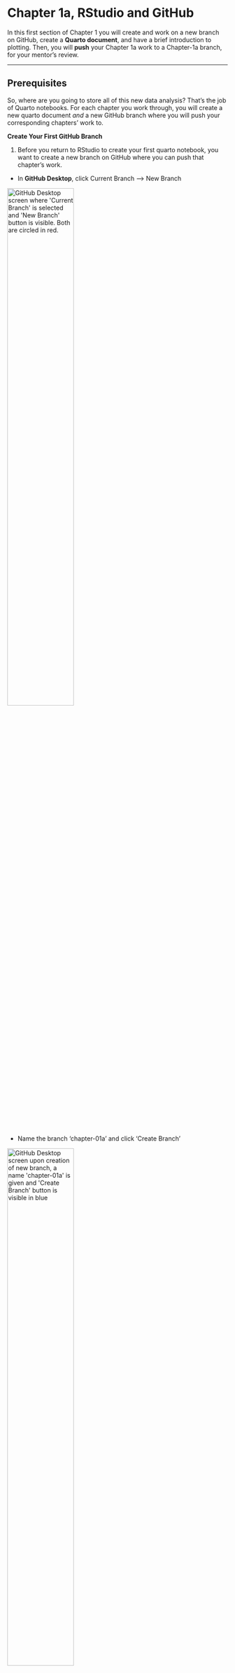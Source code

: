 # Chapter 1a, RStudio and GitHub


In this first section of Chapter 1 you will create and work on a new
branch on GitHub, create a **Quarto document**, and have a brief
introduction to plotting. Then, you will **push** your Chapter 1a work
to a Chapter-1a branch, for your mentor’s review.

------------------------------------------------------------------------

## Prerequisites

So, where are you going to store all of this new data analysis? That’s
the job of Quarto notebooks. For each chapter you work through, you will
create a new quarto document *and* a new GitHub branch where you will
push your corresponding chapters’ work to.

**Create Your First GitHub Branch**

1.  Before you return to RStudio to create your first quarto notebook,
    you want to create a new branch on GitHub where you can push that
    chapter’s work.

- In **GitHub Desktop**, click Current Branch –\> New Branch

<img src="Images/create_new_ch_1a_branch.png" 
     alt="GitHub Desktop screen where 'Current Branch' is selected and 'New Branch' button is visible. Both are circled in red." 
     style="width: 55%;">

- Name the branch ‘chapter-01a’ and click ‘Create Branch’

<img src="Images/name_new_branch_ch_1a.png" 
     alt="GitHub Desktop screen upon creation of new branch, a name 'chapter-01a' is given and 'Create Branch' button is visible in blue" 
     style="width: 55%;">

**Create Your First Quarto Notebook:**

1.  Now, you can return to RStudio by launching the .Rproj file in your
    new directory

<img src="Images/launch_new_project.png" 
     alt="Screenshot of project folder with .Rproj file button" 
     style="width: 55%;">

2.  Install Packages and Enable Reproducibility

You have already initialized this project with renv, ensuring
consistency of your package versions, and thus consistency when sharing
or reproducing your work. renv takes and saves a “photo” or “snapshot”
of your current packages and versions and restores this exact setup when
reopening or sharing the project. You will do this step each time you
install or update a package. So, to start, let’s install three packages.

In your **R Console**, install the ‘tidyverse’, ‘palmerpenguins’, and
‘ggthemes’ packages:

``` r
# install core packages using renv
renv::install(c("tidyverse", "palmerpenguins", "ggthemes"))
```

This installation is using renv. Like many things in R, there is **more
than one way to achieve the same end goal**. ‘renv::install()’
automatically includes a snapshot of the packages and versions. But, if
you just run ‘install.packages()’, you can always run ‘renv::snapshot()’
to save the current packages and versions afterward. This is always done
in your R Console.

3.  Next, create a new Quarto document (.qmd file) where you can work on
    the examples, exercises, and type any notes you may want.

- File –\> New File –\> Quarto Document…

<img src="Images/create_new_quarto_file.png" 
     alt="RStudio screen showing button navigation to create a new quarto document. 'File', 'New file', and Quarto document...' are all circled in red."
     style="width: 55%;">

4.  Name your Quarto document

- Title file ‘Chapter 1a’
- **deselect** ‘Use visual markdown editor’
- Click ‘Create Empty Document’

<img src="Images/name_new_quarto_file.png" 
     alt="RStudio screen upon creating new quarto document: title box changed to 'Chapter 1a', 'Use visual markdown editor' is deselected, and 'Create Empty Document' button is present and circled in red."
     style="width: 55%;">

You will see something like the following…

<img src="Images/ch_1a_quarto_file.png" 
     alt="RStudio screen with newly created 'Chapter 1a' quarto document. The file is blank besides the YAML header with 'title: Chapter 1a' and 'format: html'."
     style="width: 55%;">

5.  Change the YAML Header

The section at the top of your document, enclosed by ‘—’, is called the
YAML header. Currently, it specifies ‘format: html’, which renders your
.qmd file as an HTML document. When you “render” the document, Quarto
combines your code, text, and raw data into a finished document.
Changing the header of the document to ‘format: gfm’ ensures that the
output is a markdown file. We want to render to a gfm (GitHub Flavored
Markdown), specifically, as it is optimized for viewing on GitHub.

<img src="Images/change_yaml_header.png" 
     alt="Cropped screenshot of top left corner of RStudio screen. The YAML header has the correct 'Chapter 1a' title but the output format has been changed to 'format: gfm'."
     style="width: 55%;">

6.  Load Libraries from the Installed Packages.

Installing new packages does not mean they are ready to use just yet.
Next, we need to load the libraries from the packages into our new
project. Unlike installing packages, you need to load the libraries each
new session.

**Load Libraries**

Thus far you have been working in your Console. You will now switch to
writing commands in your own **Quarto document**! But don’t worry, your
Console will still appear at the bottom of your RStudio screen. To
create a new code chunk, click the green “+C” button near the top of
your RStudio page. (**Hint**: Make sure your cursor is outside of the
YAML header!)

<img src="Images/create_code_chunk.png" 
     alt="RStudio screen navigated to the top by the green '+C' button, which is circled in red. This will create a new code chunk."
     style="width: 55%;">

(**Hint**: If you click the right side of the button, by the down arrow,
you will notice there are many types of code you can select. For the
purpose of the following examples and exercises, you will be using R.)

Copy the following command into a new code chunk to load the `tidyverse`
library.

``` r
# load tidyverse library (you will use this in a lot of your data analysis!)
library(tidyverse)
```

To run a command, click the “Run” button on the top right of your
RStudio screen, to the right of the “Insert a new code chunk” button. A
dropdown box will appear, click “Run Current Chunk” to run the
**entire** chunk.

<img src="Images/run_current_chunk.png" 
     alt="RStudio screen navigated to the top right 'Run' button and 'Run current chunk' button, both circled in red."
     style="width: 55%;">

You will see the following output:

<img src="Images/load_library_output.png" 
     alt="RStudio screen when running command to load 'library(tidyverse)' with output."
     style="width: 55%;">

Now that you know how to run an entire chunk, let’s see how to run
**selected lines** of your chunk. Copy the next two commands into a new
chunk. Select both lines, click “Run”, and “Run Selected Line(s)”.

``` r
# load palmerpenguins library (includes an example dataset)
library(palmerpenguins)
# load ggthemes library (offers colorblind safe color palette)
library(ggthemes)
```

<img src="Images/run_selected_lines.png" 
     alt="RStudio screen when running selected lines of a command."
     style="width: 55%;">

AMAZING work! Now, let’s *really* get into it.

------------------------------------------------------------------------

## Background Info

- A **data frame** is a rectangular collection of **variables** (in the
  columns) and **observations** (in the rows). In the context of
  **palmerpenguins**, a variable refers to an attribute of all the
  penguins, and an observation refers to all the attributes of a single
  penguin.
- In the **tidyverse**, we use special data frames called **tibbles**

------------------------------------------------------------------------

## Creating a ggplot

**end goal**:

<img src="Images/penguin_flipper_to_mass_ggplot2.png" 
     alt="Scatterplot showing positive correlation between penguin flipper length and body mass across three species"
     style="width: 55%;">

**To begin**: Create a plot with the function ggplot(), which you will
add **layers** to using different **arguments**. The first argument of
ggplot() is the dataset to be used in the graph: ggplot(data = penguins)
creates an empty graph that is primed to display the penguins dataset.

``` r
ggplot(data = penguins)
```

Now we can tell ggplot() how we want to visualize our penguins data. Our
next argument is mapping, where we define how the variables in our
dataset are mapped to visual properties (ie **aesthetics**) of the plot.
The mapping argument is always defined in the aes() function, and the x
and y arguments of aes() specify which variables to map to the x and y
axes. Let’s map flipper length to the x axis and body mass to the y
axis. (*as you type in variable names, you might notice them populate…
select the correct name and press tab to autofill*)

``` r
ggplot(
  data = penguins,
  mapping = aes(x = flipper_length_mm, y = body_mass_g)
)
```

But how will our data be displayed in this now structured graph? We will
explore different visualizations of your data in the following section.

------------------------------------------------------------------------

## Render Your New Work

By now you should have four code chunks, two to load libraries and two
to create a plot. While a `.qmd` document (the file you are working in
now) can be viewed on GitHub, it is best used to view raw code. Instead,
you will “render” your document to a markdown document, in this case a
gfm, since we specified that in our YAML header.

Render your Chapter 1a work by clicking the “Render” button by the blue
right arrow located on the top of your RStudio screen.

<img src="Images/render_document.png" 
     alt="RStudio screen at the top of the page with the 'Render' button with the blue arrow circled in red."
     style="width: 55%;">

------------------------------------------------------------------------

Now, to wrap up Chapter 1a, you will learn to use GitHub to make your
work viewable to others (and also reproducible)! You will push your
Chapter 1a work to GitHub, creating a pull request in the process. This
pull request will allow a mentor to review your work each chapter.

Remember that Chapter 1a branch you created? After you save your Quarto
notebook, you are going to push all of your new Chapter 1a changes to
that branch on GitHub, so your work will be visible on the
UCSC-Treehouse organization.

Lastly, you will request your mentor as a ‘reviewer’, so they can check
over your work *before* you officially merge it with the main branch.

Navigate back to **GitHub Desktop**… You should see your new changes
highlighted in red.

1.  Push new Chapter 1a changes to chapter-01a branch

<img src="Images/push_ch_1a_to_ch_1a_branch.png" 
     alt="Cropped image of bottom left corner of GitHub Desktop screen where description 'Create and complete chapter 1a' is given and blue 'Commit 1 file to chapter-01a' button is circled in red at the bottom."
     style="width: 55%;">

2.  Publish the new chapter-01a branch

<img src="Images/publish_ch_1a_branch.png" 
     alt="GitHub Desktop screen where blue 'Publish branch' button is present and circled in red."
     style="width: 55%;">

3.  Create a pull request

<img src="Images/create_pull_request.png" 
     alt="GitHub Desktop screen after committing changes to new branch, prompted to click 'Create Pull Request' button in blue."
     style="width: 55%;">

You will be relocated to the **GitHub browser**.

1.  Add your mentor as a reviewer (**Note**: here I use ‘hbeale’ but
    make sure you are adding *your* mentor’s GitHub id)

<img src="Images/add_reviewer_to_pull_request.png" 
     alt="GitHub browser screen upon creating a pull request. On the right-hand side, a reviewer is added. The example shows 'hbeale' as reviewer, circled in red."
     style="width: 55%;">

------------------------------------------------------------------------

**NEXT UP:** [Chapter
1b](https://github.com/UCSC-Treehouse/Essential-skills-for-Treehouse-computational-research/blob/main/Chapter-Instructions/Chapter_01b_Instructions.md)
